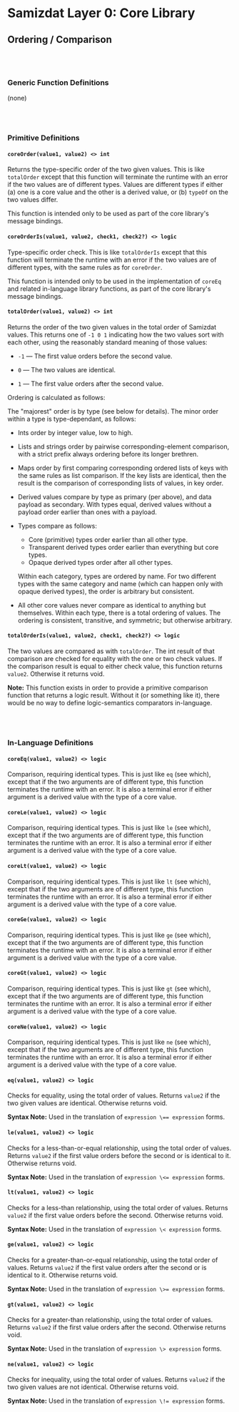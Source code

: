 Samizdat Layer 0: Core Library
==============================

Ordering / Comparison
---------------------

<br><br>
### Generic Function Definitions

(none)


<br><br>
### Primitive Definitions

#### `coreOrder(value1, value2) <> int`

Returns the type-specific order of the two given values. This is like
`totalOrder` except that this function will terminate the runtime with an
error if the two values are of different types. Values are different types
if either (a) one is a core value and the other is a derived value, or
(b) `typeOf` on the two values differ.

This function is intended only to be used as part of the core
library's message bindings.

#### `coreOrderIs(value1, value2, check1, check2?) <> logic`

Type-specific order check. This is like `totalOrderIs` except that
this function will terminate the runtime with an error if the two values
are of different types, with the same rules as for `coreOrder`.

This function is intended only to be used in the implementation of
`coreEq` and related in-language library functions, as part of
the core library's message bindings.

#### `totalOrder(value1, value2) <> int`

Returns the order of the two given values in the total order of
Samizdat values. This returns one of `-1 0 1` indicating
how the two values sort with each other, using the reasonably
standard meaning of those values:

* `-1` &mdash; The first value orders before the second value.

* `0` &mdash; The two values are identical.

* `1` &mdash; The first value orders after the second value.

Ordering is calculated as follows:

The "majorest" order is by type (see below for details). The minor order
within a type is type-dependant, as follows:

* Ints order by integer value, low to high.

* Lists and strings order by pairwise corresponding-element
  comparison, with a strict prefix always ordering before its
  longer brethren.

* Maps order by first comparing corresponding ordered lists
  of keys with the same rules as list comparison. If the key
  lists are identical, then the result is the comparison of
  corresponding lists of values, in key order.

* Derived values compare by type as primary (per above), and data payload
  as secondary. With types equal, derived values without a payload order
  earlier than ones with a payload.

* Types compare as follows:

  * Core (primitive) types order earlier than all other type.
  * Transparent derived types order earlier than everything but core types.
  * Opaque derived types order after all other types.

  Within each category, types are ordered by name. For two different types
  with the same category and name (which can happen only with opaque derived
  types), the order is arbitrary but consistent.

* All other core values never compare as identical to anything but themselves.
  Within each type, there is a total ordering of values. The ordering is
  consistent, transitive, and symmetric; but otherwise arbitrary.

#### `totalOrderIs(value1, value2, check1, check2?) <> logic`

The two values are compared as with `totalOrder`. The int
result of that comparison are checked for equality with
the one or two check values. If the comparison result is equal
to either check value, this function returns `value2`. Otherwise
it returns void.

**Note:** This function exists in order to provide a primitive
comparison function that returns a logic result. Without it (or something
like it), there would be no way to define logic-semantics
comparators in-language.


<br><br>
### In-Language Definitions

#### `coreEq(value1, value2) <> logic`

Comparison, requiring identical types. This is just like `eq`
(see which), except that if the two arguments are of different type, this
function terminates the runtime with an error. It is also a terminal error
if either argument is a derived value with the type of a core value.

#### `coreLe(value1, value2) <> logic`

Comparison, requiring identical types. This is just like `le`
(see which), except that if the two arguments are of different type, this
function terminates the runtime with an error. It is also a terminal error
if either argument is a derived value with the type of a core value.

#### `coreLt(value1, value2) <> logic`

Comparison, requiring identical types. This is just like `lt`
(see which), except that if the two arguments are of different type, this
function terminates the runtime with an error. It is also a terminal error
if either argument is a derived value with the type of a core value.

#### `coreGe(value1, value2) <> logic`

Comparison, requiring identical types. This is just like `ge`
(see which), except that if the two arguments are of different type, this
function terminates the runtime with an error. It is also a terminal error
if either argument is a derived value with the type of a core value.

#### `coreGt(value1, value2) <> logic`

Comparison, requiring identical types. This is just like `gt`
(see which), except that if the two arguments are of different type, this
function terminates the runtime with an error. It is also a terminal error
if either argument is a derived value with the type of a core value.

#### `coreNe(value1, value2) <> logic`

Comparison, requiring identical types. This is just like `ne`
(see which), except that if the two arguments are of different type, this
function terminates the runtime with an error. It is also a terminal error
if either argument is a derived value with the type of a core value.

#### `eq(value1, value2) <> logic`

Checks for equality, using the total order of values. Returns `value2` if the
two given values are identical. Otherwise returns void.

**Syntax Note:** Used in the translation of `expression \== expression` forms.

#### `le(value1, value2) <> logic`

Checks for a less-than-or-equal relationship, using the total order of values.
Returns `value2` if the first value orders before the second or is identical
to it. Otherwise returns void.

**Syntax Note:** Used in the translation of `expression \<= expression` forms.

#### `lt(value1, value2) <> logic`

Checks for a less-than relationship, using the total order of values.
Returns `value2` if the first value orders before the second. Otherwise
returns void.

**Syntax Note:** Used in the translation of `expression \< expression` forms.

#### `ge(value1, value2) <> logic`

Checks for a greater-than-or-equal relationship, using the total order of
values. Returns `value2` if the first value orders after the second or is
identical to it. Otherwise returns void.

**Syntax Note:** Used in the translation of `expression \>= expression` forms.

#### `gt(value1, value2) <> logic`

Checks for a greater-than relationship, using the total order of values.
Returns `value2` if the first value orders after the second. Otherwise
returns void.

**Syntax Note:** Used in the translation of `expression \> expression` forms.

#### `ne(value1, value2) <> logic`

Checks for inequality, using the total order of values. Returns `value2` if
the two given values are not identical. Otherwise returns void.

**Syntax Note:** Used in the translation of `expression \!= expression` forms.
